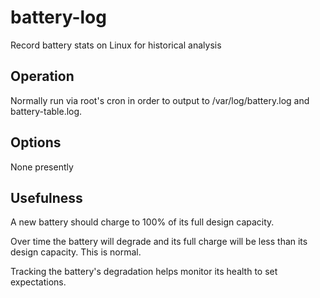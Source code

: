 # battery-log
Record battery stats on Linux for historical analysis

## Operation

Normally run via root's cron in order to output to /var/log/battery.log and battery-table.log.

## Options

None presently

## Usefulness

A new battery should charge to 100% of its full design capacity.

Over time the battery will degrade and its full charge will be less than its design capacity.  This is normal.

Tracking the battery's degradation helps monitor its health to set expectations.

